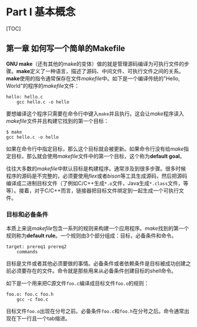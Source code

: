 # Part I  基本概念 #

[TOC]

## 第一章  如何写一个简单的Makefile  ##
**GNU make**（还有其他的make的变体）做的就是管理源码编译为可执行文件的步骤。**make**定义了一种语言，描述了源码、中间文件、可执行文件之间的关系。**make**使用的指令通常保存在文件*makefile*中。如下是一个编译传统的"Hello, World"的程序的*makefile*文件：
```
hello: hello.c
	gcc hello.c -o hello
```
要想编译这个程序只需要在命令行中键入`make`并且执行。这会让*make*程序读入*makefile*文件并且构建它找到的第一个目标：
```
$ make
gcc hello.c -o hello
```
如果在命令行中指定目标，那么这个目标就会被更新。如果命令行没有给*make*指定目标，那么就会使用*makefile*文件中的第一个目标，这个称为**default goal**。

往往大多数的*makefile*中默认目标是构建程序。通常涉及到很多步骤。很多时候程序的源码是不完整的，必须要使用*flex*或者*bison*等工具生成源码，然后把源码编译成二进制目标文件（了例如C/C++生成`*.o`文件，Java生成`*.class`文件，等等）。接着，对于C/C++而言，链接器把目标文件绑定到一起生成一个可执行文件。



### 目标和必备条件 ###
本质上来说*makefile*包含一系列的规则来构建一个应用程序。*make*找到的第一个规则称为**default rule**。一个规则由3个部分组成：目标，必备条件和命令。
```
target: prereq1 prereq2
	commands
```
目标是文件或者其他必须要做的事情。必备条件或者依赖条件是目标被成功创建之前必须要存在的文件。命令就是那些用来从必备条件创建目标的shell命令。

如下是一个用来把C源文件`foo.c`编译成目标文件`foo.o`的规则：
```
foo.o: foo.c foo.h
	gcc -c foo.c
```
目标文件`foo.o`出现在分号之前。必备条件`foo.c`和`foo.h`在分号之后。命令通常出现在下一行且一个tab缩进。

